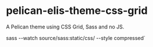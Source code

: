 # pelican-elis-theme-css-grid
A Pelican theme using CSS Grid, Sass and no JS. 

sass --watch source/sass:static/css/ --style compressed`